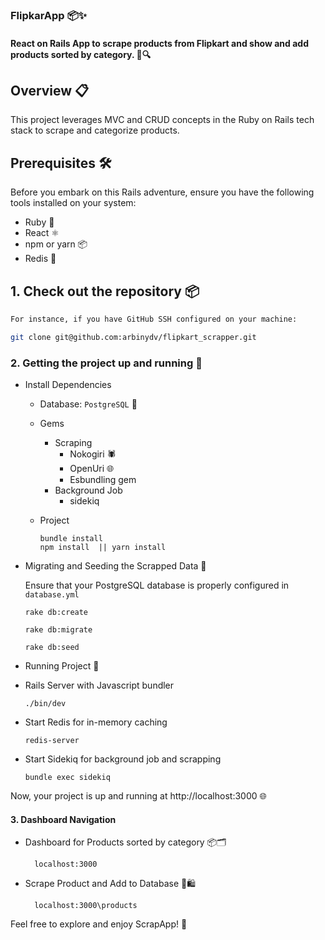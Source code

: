 ### FlipkarApp 📦✨
#### React on Rails App to scrape products from Flipkart and show and add products sorted by category. 🛒🔍

## Overview 📋
This project leverages MVC and CRUD concepts in the Ruby on Rails tech stack to scrape and categorize products.
## Prerequisites 🛠️
Before you embark on this Rails adventure, ensure you have the following tools installed on your system:
- Ruby 🧡
- React ⚛️
- npm or yarn 📦
- Redis 🔄

## 1. Check out the repository 📦
```bash
For instance, if you have GitHub SSH configured on your machine:

git clone git@github.com:arbinydv/flipkart_scrapper.git

```
### 2. Getting the project up and running  🚀
* Install Dependencies 
  * Database: `PostgreSQL` 🐘
  * Gems
     * Scraping
        - Nokogiri 🕷️
        - OpenUri 🌐
        - Esbundling gem
    * Background Job
        - sidekiq 
  
  * Project
    ```
    bundle install
    npm install  || yarn install 
    ```
* Migrating and Seeding the Scrapped Data 🌱

  Ensure that your PostgreSQL database is properly configured in `database.yml`
  ``` 
  rake db:create 
  
  rake db:migrate

  rake db:seed 
  ```

* Running Project  🏃
 * Rails Server with Javascript bundler
    ``` 
    ./bin/dev
    ```
 *  Start Redis for in-memory caching
    ``` 
    redis-server
    ```
 *  Start Sidekiq for background job and scrapping 
    ``` 
    bundle exec sidekiq 
    ```
 Now, your project is up and running at http://localhost:3000 🌐
#### 3. Dashboard Navigation
* Dashboard for Products sorted by category 📦🗂️
  ``` 
    localhost:3000
  ```
* Scrape Product and Add to Database 🔄🛍️
  ```
    localhost:3000\products
  ```
Feel free to explore and enjoy ScrapApp! 🎉
